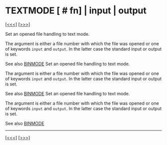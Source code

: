 # TEXTMODE \[ \# fn\] | input | output

[\[\<\<\<\]](ug_25.196.md) [\[\>\>\>\]](ug_25.198.md)

Set an opened file handling to text mode.

The argument is either a file number with which the file was opened or
one of keywords `input` and `output`. In the latter case the standard
input or output is set.

See also [BINMODE](ug_25.19.md) Set an opened file handling to text
mode.

The argument is either a file number with which the file was opened or
one of keywords `input` and `output`. In the latter case the standard
input or output is set.

See also [BINMODE](ug_25.19.md) Set an opened file handling to text
mode.

The argument is either a file number with which the file was opened or
one of keywords `input` and `output`. In the latter case the standard
input or output is set.

See also [BINMODE](ug_25.19.md)

-----

[\[\<\<\<\]](ug_25.196.md) [\[\>\>\>\]](ug_25.198.md)
